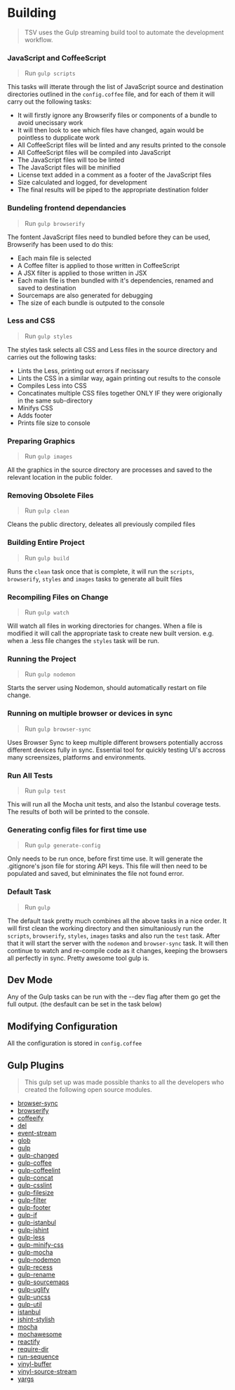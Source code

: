 # Building
> TSV uses the Gulp streaming build tool to automate the development workflow.


### JavaScript and CoffeeScript
> Run `gulp scripts`

This tasks will itterate through the list of JavaScript source and destination directories outlined in the `config.coffee` file, and for each of them it will carry out the following tasks:
- It will firstly ignore any Browserify files or components of a bundle to avoid unecissary work
- It will then look to see which files have changed, again would be pointless to dupplicate work
- All CoffeeScript files will be linted and any results printed to the console
- All CoffeeScript files will be compiled into JavaScript
- The JavaScript files will too be linted
- The JavaScript files will be minified 
- License text added in a comment as a footer of the JavaScript files
- Size calculated and logged, for development
- The final results will be piped to the appropriate destination folder


### Bundeling frontend dependancies 
> Run `gulp browserify`

The fontent JavaScript files need to bundled before they can be used, Browserify has been used to do this:
- Each main file is selected 
- A Coffee filter is applied to those written in CoffeeScript
- A JSX filter is applied to those written in JSX
- Each main file is then bundled with it's dependencies, renamed and saved to destination
- Sourcemaps are also generated for debugging
- The size of each bundle is outputed to the console


### Less and CSS
> Run `gulp styles`

The styles task selects all CSS and Less files in the source directory and carries out the following tasks:
- Lints the Less, printing out errors if necissary
- Lints the CSS in a similar way, again printing out results to the console
- Compiles Less into CSS
- Concatinates multiple CSS files together ONLY IF they were origionally in the same sub-directory
- Minifys CSS
- Adds footer
- Prints file size to console


### Preparing Graphics
> Run `gulp images`

All the graphics in the source directory are processes and saved to the relevant location in the public folder.


### Removing Obsolete Files
> Run `gulp clean`

Cleans the public directory, deleates all previously compiled files


### Building Entire Project
> Run `gulp build`

Runs the `clean` task once that is complete, it will run the `scripts`, `browserify`, `styles` and `images` tasks to generate all built files


### Recompiling Files on Change
> Run `gulp watch`

Will watch all files in working directories for changes. When a file is modified it will call the appropriate task to create new built version. e.g. when a .less file changes the `styles` task will be run.


### Running the Project
> Run `gulp nodemon`

Starts the server using Nodemon, should automatically restart on file change.


### Running on multiple browser or devices in sync
> Run `gulp browser-sync`

Uses Browser Sync to keep multiple different browsers potentially accross different devices fully in sync. Essential tool for quickly testing UI's accross many screensizes, platforms and environments.


### Run All Tests
> Run `gulp test`

This will run all the Mocha unit tests, and also the Istanbul coverage tests. The results of both will be printed to the console.


### Generating config files for first time use
> Run `gulp generate-config`

Only needs to be run once, before first time use. It will generate the .gitignore's json file for storing API keys. This file will then need to be populated and saved, but elmininates the file not found error.


### Default Task
> Run `gulp`

The default task pretty much combines all the above tasks in a nice order. It will first clean the working directory and then simultaniously run the `scripts`, `browserify`, `styles`, `images` tasks and also run the `test` task. After that it will start the server with the `nodemon` and `browser-sync` task. It will then continue to watch and re-compile code as it changes, keeping the browsers all perfectly in sync. Pretty awesome tool gulp is.


## Dev Mode
Any of the Gulp tasks can be run with the --dev flag after them go get the full output. (the desfault can be set in the task below)

## Modifying Configuration
All the configuration is stored in `config.coffee`


## Gulp Plugins 
> This gulp set up was made possible thanks to all the developers who created the following open source modules.

- [browser-sync](https://www.npmjs.com/package/browser-sync)
- [browserify](https://www.npmjs.com/package/browserify)
- [coffeeify](https://www.npmjs.com/package/coffeeify)
- [del](https://www.npmjs.com/package/del)
- [event-stream](https://www.npmjs.com/package/event-stream)
- [glob](https://www.npmjs.com/package/glob)
- [gulp](https://www.npmjs.com/package/gulp)
- [gulp-changed](https://www.npmjs.com/package/gulp-changed)
- [gulp-coffee](https://www.npmjs.com/package/gulp-coffee)
- [gulp-coffeelint](https://www.npmjs.com/package/gulp-coffeelint)
- [gulp-concat](https://www.npmjs.com/package/gulp-concat)
- [gulp-csslint](https://www.npmjs.com/package/gulp-csslint)
- [gulp-filesize](https://www.npmjs.com/package/gulp-filesize)
- [gulp-filter](https://www.npmjs.com/package/gulp-filter)
- [gulp-footer](https://www.npmjs.com/package/gulp-footer)
- [gulp-if](https://www.npmjs.com/package/gulp-if)
- [gulp-istanbul](https://www.npmjs.com/package/gulp-istanbul)
- [gulp-jshint](https://www.npmjs.com/package/gulp-jshint)
- [gulp-less](https://www.npmjs.com/package/gulp-less)
- [gulp-minify-css](https://www.npmjs.com/package/gulp-minify-css)
- [gulp-mocha](https://www.npmjs.com/package/gulp-mocha)
- [gulp-nodemon](https://www.npmjs.com/package/gulp-nodemon)
- [gulp-recess](https://www.npmjs.com/package/gulp-recess)
- [gulp-rename](https://www.npmjs.com/package/gulp-rename)
- [gulp-sourcemaps](https://www.npmjs.com/package/gulp-sourcemaps)
- [gulp-uglify](https://www.npmjs.com/package/gulp-uglify)
- [gulp-uncss](https://www.npmjs.com/package/gulp-uncss)
- [gulp-util](https://www.npmjs.com/package/gulp-util)
- [istanbul](https://www.npmjs.com/package/istanbul)
- [jshint-stylish](https://www.npmjs.com/package/jshint-stylish)
- [mocha](https://www.npmjs.com/package/mocha)
- [mochawesome](https://www.npmjs.com/package/mochawesome)
- [reactify](https://www.npmjs.com/package/reactify)
- [require-dir](https://www.npmjs.com/package/require-dir)
- [run-sequence](https://www.npmjs.com/package/run-sequence)
- [vinyl-buffer](https://www.npmjs.com/package/vinyl-buffer)
- [vinyl-source-stream](https://www.npmjs.com/package/vinyl-source-stream)
- [yargs](https://www.npmjs.com/package/yargs)
